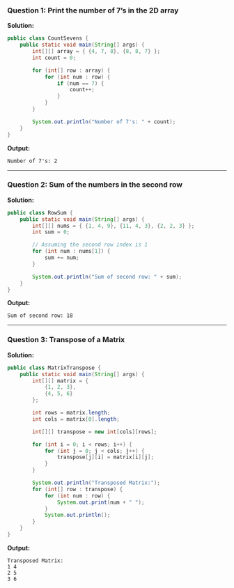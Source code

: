 ### **Question 1: Print the number of 7’s in the 2D array**

**Solution:**  
```java
public class CountSevens {
    public static void main(String[] args) {
        int[][] array = { {4, 7, 8}, {8, 8, 7} };
        int count = 0;

        for (int[] row : array) {
            for (int num : row) {
                if (num == 7) {
                    count++;
                }
            }
        }

        System.out.println("Number of 7's: " + count);
    }
}
```

**Output:**  
```
Number of 7's: 2
```

---

### **Question 2: Sum of the numbers in the second row**

**Solution:**  
```java
public class RowSum {
    public static void main(String[] args) {
        int[][] nums = { {1, 4, 9}, {11, 4, 3}, {2, 2, 3} };
        int sum = 0;

        // Assuming the second row index is 1
        for (int num : nums[1]) {
            sum += num;
        }

        System.out.println("Sum of second row: " + sum);
    }
}
```

**Output:**  
```
Sum of second row: 18
```

---

### **Question 3: Transpose of a Matrix**

**Solution:**  
```java
public class MatrixTranspose {
    public static void main(String[] args) {
        int[][] matrix = {
            {1, 2, 3},
            {4, 5, 6}
        };

        int rows = matrix.length;
        int cols = matrix[0].length;

        int[][] transpose = new int[cols][rows];

        for (int i = 0; i < rows; i++) {
            for (int j = 0; j < cols; j++) {
                transpose[j][i] = matrix[i][j];
            }
        }

        System.out.println("Transposed Matrix:");
        for (int[] row : transpose) {
            for (int num : row) {
                System.out.print(num + " ");
            }
            System.out.println();
        }
    }
}
```

**Output:**  
```
Transposed Matrix:
1 4 
2 5 
3 6 
```